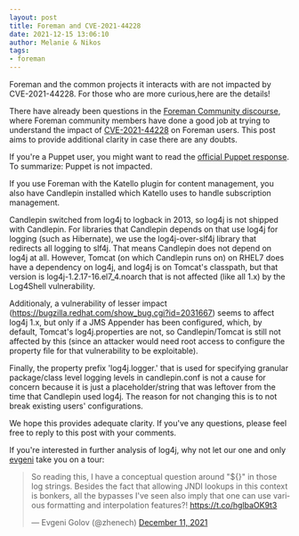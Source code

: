 ```yaml
---
layout: post
title: Foreman and CVE-2021-44228
date: 2021-12-15 13:06:10
author: Melanie & Nikos
tags:
- foreman
---
```


Foreman and the common projects it interacts with are not impacted by CVE-2021-44228. For those who are more curious,here are the details!

<!--more-->

There have already been questions in the [Foreman Community discourse](https://community.theforeman.org/t/log4shell-rce-with-log4j/26520/), where Foreman community members have done a good job at trying to understand the impact of [CVE-2021-44228](https://nvd.nist.gov/vuln/detail/CVE-2021-44228) on Foreman users. This post aims to provide additional clarity in case there are any doubts.  

If you're a Puppet user, you might want to read the [official Puppet response](https://puppet.com/blog/puppet-response-to-remote-code-execution-vulnerability-cve-2021-44228/). To summarize: Puppet is not impacted.

If you use Foreman with the Katello plugin for content management, you also have Candlepin installed which Katello uses to handle subscription management.

Candlepin switched from log4j to logback in 2013, so log4j is not shipped with Candlepin. For libraries that Candlepin depends on that use log4j for logging (such as Hibernate), we use the log4j-over-slf4j library that redirects all logging to slf4j. That means Candlepin does not depend on log4j at all. However, Tomcat (on which Candlepin runs on) on RHEL7 does have a dependency on log4j, and log4j is on Tomcat's classpath, but that version is log4j-1.2.17-16.el7_4.noarch that is not affected (like all 1.x) by the Log4Shell vulnerability.

Additionaly, a vulnerability of lesser impact (https://bugzilla.redhat.com/show_bug.cgi?id=2031667) seems to affect log4j 1.x, but only if a JMS Appender has been configured, which, by default, Tomcat's log4j.properties are not, so Candlepin/Tomcat is still not affected by this (since an attacker would need root access to configure the property file for that vulnerability to be exploitable).

Finally, the property prefix 'log4j.logger.' that is used for specifying granular package/class level logging levels in candlepin.conf is not a cause for concern  because it is just a placeholder/string that was leftover from the time that Candlepin used log4j. The reason for not changing this is to not break existing users' configurations.

We hope this provides adequate clarity. If you've any questions, please feel free to reply to this post with your comments.

If you're interested in further analysis of log4j, why not let our one and only [evgeni](https://community.theforeman.org/u/evgeni/summary) take you on a tour:

<blockquote class="twitter-tweet"><p lang="en" dir="ltr">So reading this, I have a conceptual question around &quot;${}&quot; in those log strings. Besides the fact that allowing JNDI lookups in this context is bonkers, all the bypasses I&#39;ve seen also imply that one can use various formatting and interpolation features?! <a href="https://t.co/hglbaOK9t3">https://t.co/hglbaOK9t3</a></p>&mdash; Evgeni Golov (@zhenech) <a href="https://twitter.com/zhenech/status/1469616939173650437?ref_src=twsrc%5Etfw">December 11, 2021</a></blockquote> <script async src="https://platform.twitter.com/widgets.js" charset="utf-8"></script>

